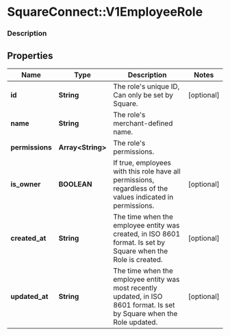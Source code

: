 # SquareConnect::V1EmployeeRole

### Description

## Properties
Name | Type | Description | Notes
------------ | ------------- | ------------- | -------------
**id** | **String** | The role&#39;s unique ID, Can only be set by Square. | [optional] 
**name** | **String** | The role&#39;s merchant-defined name. | 
**permissions** | **Array&lt;String&gt;** | The role&#39;s permissions. | 
**is_owner** | **BOOLEAN** | If true, employees with this role have all permissions, regardless of the values indicated in permissions. | [optional] 
**created_at** | **String** | The time when the employee entity was created, in ISO 8601 format. Is set by Square when the Role is created. | [optional] 
**updated_at** | **String** | The time when the employee entity was most recently updated, in ISO 8601 format. Is set by Square when the Role updated. | [optional] 


